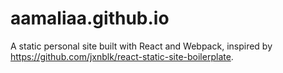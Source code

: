 # aamaliaa.github.io

A static personal site built with React and Webpack, inspired by https://github.com/jxnblk/react-static-site-boilerplate.
